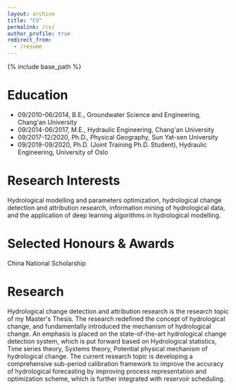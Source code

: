 ```yaml
---
layout: archive
title: "CV"
permalink: /cv/
author_profile: true
redirect_from:
  - /resume
---
```


{% include base_path %}

Education
======
* 09/2010-06/2014, B.E., Groundwater Science and Engineering, Chang'an University
* 09/2014-06/2017, M.E., Hydraulic Engineering, Chang'an University
* 09/2017-12/2020, Ph.D., Physical Geography, Sun Yat-sen University
* 09/2019-09/2020, Ph.D. (Joint Training Ph.D. Student), Hydraulic Engineering, University of Oslo

Research Interests
======
Hydrological modelling and parameters optimization, hydrological change detection and attribution research, information mining of hydrological data, and the application of deep learning algorithms in hydrological modelling.
  
Selected Honours & Awards
======
China National Scholarship
  
Research
======
Hydrological change detection and attribution research is the research topic of my Master's Thesis. The research redefined the concept of hydrological change, and fundamentally introduced the mechanism of hydrological change. An emphasis is placed on the state-of-the-art hydrological change detection system, which is put forward based on Hydrological statistics, Time series theory, Systems theory, Potential physical mechanism of hydrological change. The current research topic is developing a comprehensive sub-period calibration framework to improve the accuracy of hydrological forecasting by improving process representation and optimization scheme, which is further integrated with reservoir scheduling.

